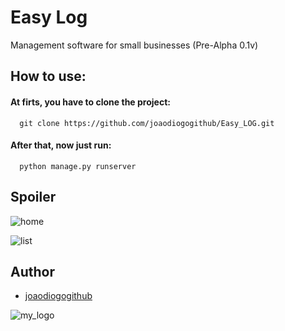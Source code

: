 
# Easy Log


Management software for small businesses (Pre-Alpha 0.1v)



## How to use:

#### At firts, you have to clone the project:

```http
  git clone https://github.com/joaodiogogithub/Easy_LOG.git
```


#### After that, now just run:
```http
  python manage.py runserver
```



## Spoiler


![home](https://github.com/user-attachments/assets/d46a3c5a-2b08-4278-adb8-7b5e1b1d2ad4)

![list](https://github.com/user-attachments/assets/389fbc0e-3472-4202-b9e5-aa9e1471e4b9)

## Author

- [joaodiogogithub](https://github.com/joaodiogogithub)


![my_logo](https://github.com/user-attachments/assets/c643576d-3894-4529-90d1-6df6bd897e68)


